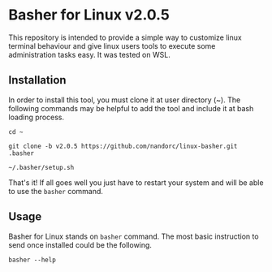 # Basher for Linux v2.0.5

This repository is intended to provide a simple way to customize linux terminal behaviour and give linux users tools to execute some administration tasks easy. It was tested on WSL.

## Installation

In order to install this tool, you must clone it at user directory (~). The following commands may be helpful to add the tool and include it at bash loading process.

```
cd ~

git clone -b v2.0.5 https://github.com/nandorc/linux-basher.git .basher

~/.basher/setup.sh
```

That's it! If all goes well you just have to restart your system and will be able to use the `basher` command.

## Usage

Basher for Linux stands on `basher` command. The most basic instruction to send once installed could be the following.

```
basher --help
```

